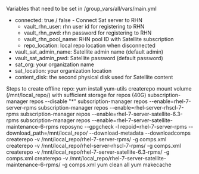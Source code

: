 Variables that need to be set in /group_vars/all/vars/main.yml
  - connected: true / false - Connect Sat server to RHN
    - vault_rhn_user:  rhn user id for registering to RHN
    - vault_rhn_pwd:  rhn password for registering to RHN
    - vault_rhn_pool_name: RHN pool ID with Satellite subscription
    - repo_location: local repo location when disconnected
  - vault_sat_admin_name:  Satellite admin name (default admin)
  - vault_sat_admin_pwd: Satellite password (default password)
  - sat_org:  your organization name
  - sat_location: your organization location
  - content_disk: the second physical disk used for Satellite content


Steps to create offline repo:
  yum install yum-utils createrepo
  mount volume (/mnt/local_repo/) with sufficient storage for repos (40G)
  subscription-manager repos --disable "*"
  subscription-manager repos --enable=rhel-7-server-rpms
  subscription-manager repos --enable=rhel-server-rhscl-7-rpms
  subscription-manager repos --enable=rhel-7-server-satellite-6.3-rpms
  subscription-manager repos --enable=rhel-7-server-satellite-maintenance-6-rpms
  reposync --gpgcheck -l repoid=rhel-7-server-rpms --download_path=/mnt/local_repo/ --download-metadata --downloadcomps
  createrepo -v /mnt/local_repo/rhel-7-server-rpms/ -g comps.xml
  createrepo -v /mnt/local_repo/rhel-server-rhscl-7-rpms/ -g comps.xml
  createrepo -v /mnt/local_repo/rhel-7-server-satellite-6.3-rpms/ -g comps.xml
  createrepo -v /mnt/local_repo/rhel-7-server-satellite-maintenance-6-rpms/ -g comps.xml
  yum clean all
  yum makecache
